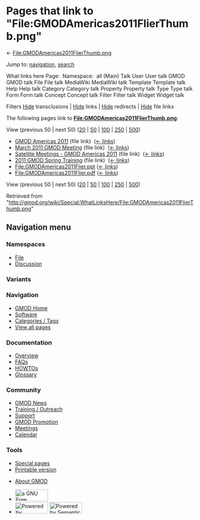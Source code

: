 <div id="mw-page-base" class="noprint">

</div>

<div id="mw-head-base" class="noprint">

</div>

<div id="content" class="mw-body" role="main">

<span id="top"></span>

<div id="mw-js-message" style="display:none;">

</div>



# <span dir="auto">Pages that link to "File:GMODAmericas2011FlierThumb.png"</span>

<div id="bodyContent">

<div id="contentSub">

←
[File:GMODAmericas2011FlierThumb.png](/wiki/File:GMODAmericas2011FlierThumb.png "File:GMODAmericas2011FlierThumb.png")

</div>

<div id="jump-to-nav" class="mw-jump">

Jump to: [navigation](#mw-navigation), [search](#p-search)

</div>

<div id="mw-content-text">

What links here Page:  Namespace:  all (Main) Talk User User talk GMOD
GMOD talk File File talk MediaWiki MediaWiki talk Template Template talk
Help Help talk Category Category talk Property Property talk Type Type
talk Form Form talk Concept Concept talk Filter Filter talk Widget
Widget talk

Filters
[Hide](/mediawiki/index.php?title=Special:WhatLinksHere/File:GMODAmericas2011FlierThumb.png&hidetrans=1 "Special:WhatLinksHere/File:GMODAmericas2011FlierThumb.png")
transclusions \|
[Hide](/mediawiki/index.php?title=Special:WhatLinksHere/File:GMODAmericas2011FlierThumb.png&hidelinks=1 "Special:WhatLinksHere/File:GMODAmericas2011FlierThumb.png")
links \|
[Hide](/mediawiki/index.php?title=Special:WhatLinksHere/File:GMODAmericas2011FlierThumb.png&hideredirs=1 "Special:WhatLinksHere/File:GMODAmericas2011FlierThumb.png")
redirects \|
[Hide](/mediawiki/index.php?title=Special:WhatLinksHere/File:GMODAmericas2011FlierThumb.png&hideimages=1 "Special:WhatLinksHere/File:GMODAmericas2011FlierThumb.png")
file links

The following pages link to
**[File:GMODAmericas2011FlierThumb.png](/wiki/File:GMODAmericas2011FlierThumb.png "File:GMODAmericas2011FlierThumb.png")**:

View (previous 50 \| next 50)
([20](/mediawiki/index.php?title=Special:WhatLinksHere/File:GMODAmericas2011FlierThumb.png&limit=20 "Special:WhatLinksHere/File:GMODAmericas2011FlierThumb.png")
\|
[50](/mediawiki/index.php?title=Special:WhatLinksHere/File:GMODAmericas2011FlierThumb.png&limit=50 "Special:WhatLinksHere/File:GMODAmericas2011FlierThumb.png")
\|
[100](/mediawiki/index.php?title=Special:WhatLinksHere/File:GMODAmericas2011FlierThumb.png&limit=100 "Special:WhatLinksHere/File:GMODAmericas2011FlierThumb.png")
\|
[250](/mediawiki/index.php?title=Special:WhatLinksHere/File:GMODAmericas2011FlierThumb.png&limit=250 "Special:WhatLinksHere/File:GMODAmericas2011FlierThumb.png")
\|
[500](/mediawiki/index.php?title=Special:WhatLinksHere/File:GMODAmericas2011FlierThumb.png&limit=500 "Special:WhatLinksHere/File:GMODAmericas2011FlierThumb.png"))

- [GMOD Americas 2011](/wiki/GMOD_Americas_2011 "GMOD Americas 2011")
  (file link) ‎ <span class="mw-whatlinkshere-tools">([←
  links](/mediawiki/index.php?title=Special:WhatLinksHere&target=GMOD+Americas+2011 "Special:WhatLinksHere"))</span>
- [March 2011 GMOD
  Meeting](/wiki/March_2011_GMOD_Meeting "March 2011 GMOD Meeting")
  (file link) ‎ <span class="mw-whatlinkshere-tools">([←
  links](/mediawiki/index.php?title=Special:WhatLinksHere&target=March+2011+GMOD+Meeting "Special:WhatLinksHere"))</span>
- [Satellite Meetings - GMOD Americas
  2011](/wiki/Satellite_Meetings_-_GMOD_Americas_2011 "Satellite Meetings - GMOD Americas 2011")
  (file link) ‎ <span class="mw-whatlinkshere-tools">([←
  links](/mediawiki/index.php?title=Special:WhatLinksHere&target=Satellite+Meetings+-+GMOD+Americas+2011 "Special:WhatLinksHere"))</span>
- [2011 GMOD Spring
  Training](/wiki/2011_GMOD_Spring_Training "2011 GMOD Spring Training")
  (file link) ‎ <span class="mw-whatlinkshere-tools">([←
  links](/mediawiki/index.php?title=Special:WhatLinksHere&target=2011+GMOD+Spring+Training "Special:WhatLinksHere"))</span>
- [File:GMODAmericas2011Flier.ppt](/wiki/File:GMODAmericas2011Flier.ppt "File:GMODAmericas2011Flier.ppt")
  ‎ <span class="mw-whatlinkshere-tools">([←
  links](/mediawiki/index.php?title=Special:WhatLinksHere&target=File%3AGMODAmericas2011Flier.ppt "Special:WhatLinksHere"))</span>
- [File:GMODAmericas2011Flier.pdf](/wiki/File:GMODAmericas2011Flier.pdf "File:GMODAmericas2011Flier.pdf")
  ‎ <span class="mw-whatlinkshere-tools">([←
  links](/mediawiki/index.php?title=Special:WhatLinksHere&target=File%3AGMODAmericas2011Flier.pdf "Special:WhatLinksHere"))</span>

View (previous 50 \| next 50)
([20](/mediawiki/index.php?title=Special:WhatLinksHere/File:GMODAmericas2011FlierThumb.png&limit=20 "Special:WhatLinksHere/File:GMODAmericas2011FlierThumb.png")
\|
[50](/mediawiki/index.php?title=Special:WhatLinksHere/File:GMODAmericas2011FlierThumb.png&limit=50 "Special:WhatLinksHere/File:GMODAmericas2011FlierThumb.png")
\|
[100](/mediawiki/index.php?title=Special:WhatLinksHere/File:GMODAmericas2011FlierThumb.png&limit=100 "Special:WhatLinksHere/File:GMODAmericas2011FlierThumb.png")
\|
[250](/mediawiki/index.php?title=Special:WhatLinksHere/File:GMODAmericas2011FlierThumb.png&limit=250 "Special:WhatLinksHere/File:GMODAmericas2011FlierThumb.png")
\|
[500](/mediawiki/index.php?title=Special:WhatLinksHere/File:GMODAmericas2011FlierThumb.png&limit=500 "Special:WhatLinksHere/File:GMODAmericas2011FlierThumb.png"))

</div>

<div class="printfooter">

Retrieved from
"<http://gmod.org/wiki/Special:WhatLinksHere/File:GMODAmericas2011FlierThumb.png>"

</div>

<div id="catlinks" class="catlinks catlinks-allhidden">

</div>

<div class="visualClear">

</div>

</div>

</div>

<div id="mw-navigation">

## Navigation menu

<div id="mw-head">



<div id="left-navigation">

<div id="p-namespaces" class="vectorTabs" role="navigation"
aria-labelledby="p-namespaces-label">

### Namespaces

- <span id="ca-nstab-image"><a href="/wiki/File:GMODAmericas2011FlierThumb.png" accesskey="c"
  title="View the file page [c]">File</a></span>
- <span id="ca-talk"><a
  href="/mediawiki/index.php?title=File_talk:GMODAmericas2011FlierThumb.png&amp;action=edit&amp;redlink=1"
  accesskey="t"
  title="Discussion about the content page [t]">Discussion</a></span>

</div>

<div id="p-variants" class="vectorMenu emptyPortlet" role="navigation"
aria-labelledby="p-variants-label">

### 

### Variants[](#)

<div class="menu">

</div>

</div>

</div>

<div id="right-navigation">





</div>



</div>

</div>

</div>

<div id="mw-panel">

<div id="p-logo" role="banner">

<a href="/wiki/Main_Page"
style="background-image: url(http://gmod.org/images/GMOD-cogs.png);"
title="Visit the main page"></a>

</div>

<div id="p-Navigation" class="portal" role="navigation"
aria-labelledby="p-Navigation-label">

### Navigation

<div class="body">

- <span id="n-GMOD-Home">[GMOD Home](/wiki/Main_Page)</span>
- <span id="n-Software">[Software](/wiki/GMOD_Components)</span>
- <span id="n-Categories-.2F-Tags">[Categories /
  Tags](/wiki/Categories)</span>
- <span id="n-View-all-pages">[View all
  pages](/wiki/Special:AllPages)</span>

</div>

</div>

<div id="p-Documentation" class="portal" role="navigation"
aria-labelledby="p-Documentation-label">

### Documentation

<div class="body">

- <span id="n-Overview">[Overview](/wiki/Overview)</span>
- <span id="n-FAQs">[FAQs](/wiki/Category:FAQ)</span>
- <span id="n-HOWTOs">[HOWTOs](/wiki/Category:HOWTO)</span>
- <span id="n-Glossary">[Glossary](/wiki/Glossary)</span>

</div>

</div>

<div id="p-Community" class="portal" role="navigation"
aria-labelledby="p-Community-label">

### Community

<div class="body">

- <span id="n-GMOD-News">[GMOD News](/wiki/GMOD_News)</span>
- <span id="n-Training-.2F-Outreach">[Training /
  Outreach](/wiki/Training_and_Outreach)</span>
- <span id="n-Support">[Support](/wiki/Support)</span>
- <span id="n-GMOD-Promotion">[GMOD
  Promotion](/wiki/GMOD_Promotion)</span>
- <span id="n-Meetings">[Meetings](/wiki/Meetings)</span>
- <span id="n-Calendar">[Calendar](/wiki/Calendar)</span>

</div>

</div>

<div id="p-tb" class="portal" role="navigation"
aria-labelledby="p-tb-label">

### Tools

<div class="body">

- <span id="t-specialpages"><a href="/wiki/Special:SpecialPages" accesskey="q"
  title="A list of all special pages [q]">Special pages</a></span>
- <span id="t-print"><a
  href="/mediawiki/index.php?title=Special:WhatLinksHere/File:GMODAmericas2011FlierThumb.png&amp;printable=yes"
  rel="alternate" accesskey="p"
  title="Printable version of this page [p]">Printable version</a></span>

</div>

</div>

</div>

</div>

<div id="footer" role="contentinfo">

- <span id="footer-places-about">[About
  GMOD](/wiki/GMOD:About "GMOD:About")</span>

<!-- -->

- <span id="footer-copyrightico">[<img src="http://www.gnu.org/graphics/gfdl-logo-small.png" width="88"
  height="31" alt="a GNU Free Documentation License" />](http://www.gnu.org/licenses/fdl-1.3.html)</span>
- <span id="footer-poweredbyico">[<img src="/mediawiki/skins/common/images/poweredby_mediawiki_88x31.png"
  width="88" height="31" alt="Powered by MediaWiki" />](//www.mediawiki.org/)
  [<img
  src="/mediawiki/extensions/SemanticMediaWiki/includes/../resources/images/smw_button.png"
  width="88" height="31" alt="Powered by Semantic MediaWiki" />](https://www.semantic-mediawiki.org/wiki/Semantic_MediaWiki)</span>

<div style="clear:both">

</div>

</div>
